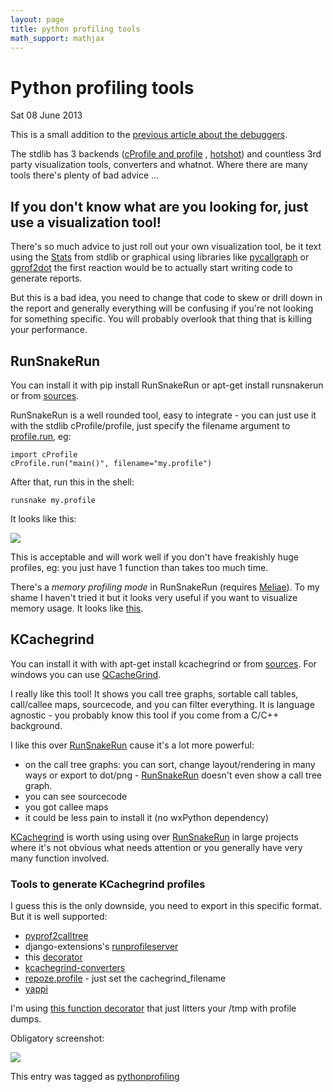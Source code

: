 ```yaml
---
layout: page
title: python profiling tools
math_support: mathjax
---
```



# Python profiling tools

 Sat 08 June 2013

This is a small addition to the [previous article about the debuggers](https://blog.ionelmc.ro/2013/06/05/python-debugging-tools/).

The stdlib has 3 backends ([cProfile and profile](http://docs.python.org/2/library/profile.html#module-cProfile) , [hotshot](http://docs.python.org/2/library/hotshot.html)) and countless 3rd party visualization tools, converters and whatnot. Where there are many tools there's plenty of bad advice ...

## If you don't know what are you looking for, just use a visualization tool!

There's so much advice to just roll out your own visualization tool, be it text using the [Stats](http://docs.python.org/2/library/profile.html#the-stats-class) from stdlib or graphical using libraries like [pycallgraph](http://pycallgraph.slowchop.com/) or [gprof2dot](http://code.google.com/p/jrfonseca/wiki/Gprof2Dot) the first reaction would be to actually start writing code to generate reports.

But this is a bad idea, you need to change that code to skew or drill down in the report and generally everything will be confusing if you're not looking for something specific. You will probably overlook that thing that is killing your performance.

## RunSnakeRun

You can install it with pip install RunSnakeRun or apt-get install runsnakerun or from [sources](http://www.vrplumber.com/programming/runsnakerun/).

RunSnakeRun is a well rounded tool, easy to integrate - you can just use it with the stdlib cProfile/profile, just specify the filename argument to [profile.run](http://docs.python.org/2/library/profile.html#profile.run), eg:

```
import cProfile
cProfile.run("main()", filename="my.profile")

```

After that, run this in the shell:

```
runsnake my.profile

```

It looks like this:

![](https://blog.ionelmc.ro/2013/06/08/python-profiling-tools/runsnakerun.png)

This is acceptable and will work well if you don't have freakishly huge profiles, eg: you just have 1 function than takes too much time.

There's a *memory profiling mode* in RunSnakeRun (requires [Meliae](https://launchpad.net/meliae)). To my shame I haven't tried it but it looks very useful if you want to visualize memory usage. It looks like [this](http://www.vrplumber.com/programming/runsnakerun/meliae-sample.png).

## KCachegrind

You can install it with with apt-get install kcachegrind or from [sources](http://kcachegrind.sourceforge.net/html/Download.html). For windows you can use [QCacheGrind](http://sourceforge.net/projects/qcachegrindwin/).

I really like this tool! It shows you call tree graphs, sortable call tables, call/callee maps, sourcecode, and you can filter everything. It is language agnostic - you probably know this tool if you come from a C/C++ background.

I like this over [RunSnakeRun](https://blog.ionelmc.ro/2013/06/08/python-profiling-tools/#runsnakerun) cause it's a lot more powerful:

- on the call tree graphs: you can sort, change layout/rendering in many ways or export to dot/png - [RunSnakeRun](https://blog.ionelmc.ro/2013/06/08/python-profiling-tools/#runsnakerun) doesn't even show a call tree graph.
- you can see sourcecode
- you got callee maps
- it could be less pain to install it (no wxPython dependency)

[KCachegrind](https://blog.ionelmc.ro/2013/06/08/python-profiling-tools/#kcachegrind) is worth using using over [RunSnakeRun](https://blog.ionelmc.ro/2013/06/08/python-profiling-tools/#runsnakerun) in large projects where it's not obvious what needs attention or you generally have very many function involved.

### Tools to generate KCachegrind profiles

I guess this is the only downside, you need to export in this specific format. But it is well supported:

- [pyprof2calltree](https://bitbucket.org/ogrisel/pyprof2calltree)
- django-extensions's [runprofileserver](https://github.com/django-extensions/django-extensions/blob/master/django_extensions/management/commands/runprofileserver.py)
- this [decorator](https://translate.svn.sourceforge.net/svnroot/translate/src/trunk/virtaal/devsupport/profiling.py)
- [kcachegrind-converters](http://packages.debian.org/en/stable/kcachegrind-converters)
- [repoze.profile](http://docs.repoze.org/profile/) - just set the cachegrind_filename
- [yappi](https://pypi.python.org/pypi/yappi/)

I'm using [this function decorator](https://gist.github.com/ionelmc/5735205) that just litters your /tmp with profile dumps.

Obligatory screenshot:

![](https://blog.ionelmc.ro/2013/06/08/python-profiling-tools/kcachegrind.png)

This entry was tagged as [python](https://blog.ionelmc.ro/tag/python/)[profiling](https://blog.ionelmc.ro/tag/profiling/)



